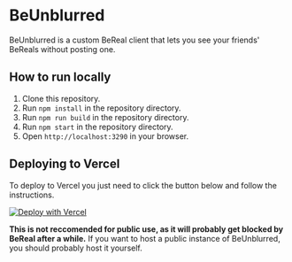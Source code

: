 # BeUnblurred

BeUnblurred is a custom BeReal client that lets you see your friends' BeReals without posting one.

## How to run locally

1. Clone this repository.
2. Run `npm install` in the repository directory.
3. Run `npm run build` in the repository directory.
4. Run `npm start` in the repository directory.
5. Open `http://localhost:3290` in your browser.

## Deploying to Vercel

To deploy to Vercel you just need to click the button below and follow the instructions.

[![Deploy with Vercel](https://vercel.com/button)](https://vercel.com/new/clone?repository-url=https://github.com/macedonga/beunblurred)

**This is not reccomended for public use, as it will probably get blocked by BeReal after a while.**
If you want to host a public instance of BeUnblurred, you should probably host it yourself.